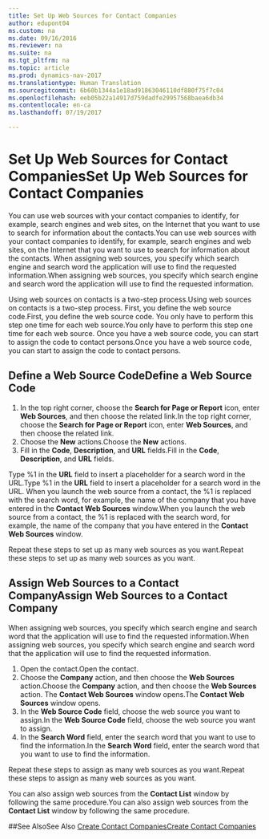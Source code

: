 ```yaml
---
title: Set Up Web Sources for Contact Companies
author: edupont04
ms.custom: na
ms.date: 09/16/2016
ms.reviewer: na
ms.suite: na
ms.tgt_pltfrm: na
ms.topic: article
ms.prod: dynamics-nav-2017
ms.translationtype: Human Translation
ms.sourcegitcommit: 6b60b1344a1e18ad91863046110df880f75f7c04
ms.openlocfilehash: eeb05b22a14917d759dadfe29957568baea6db34
ms.contentlocale: en-ca
ms.lasthandoff: 07/19/2017

---
```

# <a name="set-up-web-sources-for-contact-companies"></a><span data-ttu-id="48529-102">Set Up Web Sources for Contact Companies</span><span class="sxs-lookup"><span data-stu-id="48529-102">Set Up Web Sources for Contact Companies</span></span>
<span data-ttu-id="48529-103">You can use web sources with your contact companies to identify, for example, search engines and web sites, on the Internet that you want to use to search for information about the contacts.</span><span class="sxs-lookup"><span data-stu-id="48529-103">You can use web sources with your contact companies to identify, for example, search engines and web sites, on the Internet that you want to use to search for information about the contacts.</span></span> <span data-ttu-id="48529-104">When assigning web sources, you specify which search engine and search word the application will use to find the requested information.</span><span class="sxs-lookup"><span data-stu-id="48529-104">When assigning web sources, you specify which search engine and search word the application will use to find the requested information.</span></span>

<span data-ttu-id="48529-105">Using web sources on contacts is a two-step process.</span><span class="sxs-lookup"><span data-stu-id="48529-105">Using web sources on contacts is a two-step process.</span></span> <span data-ttu-id="48529-106">First, you define the web source code.</span><span class="sxs-lookup"><span data-stu-id="48529-106">First, you define the web source code.</span></span> <span data-ttu-id="48529-107">You only have to perform this step one time for each web source.</span><span class="sxs-lookup"><span data-stu-id="48529-107">You only have to perform this step one time for each web source.</span></span> <span data-ttu-id="48529-108">Once you have a web source code, you can start to assign the code to contact persons.</span><span class="sxs-lookup"><span data-stu-id="48529-108">Once you have a web source code, you can start to assign the code to contact persons.</span></span>

## <a name="define-a-web-source-code"></a><span data-ttu-id="48529-109">Define a Web Source Code</span><span class="sxs-lookup"><span data-stu-id="48529-109">Define a Web Source Code</span></span>
1. <span data-ttu-id="48529-110">In the top right corner, choose the **Search for Page or Report** icon, enter **Web Sources**, and then choose the related link.</span><span class="sxs-lookup"><span data-stu-id="48529-110">In the top right corner, choose the **Search for Page or Report** icon, enter **Web Sources**, and then choose the related link.</span></span>
2. <span data-ttu-id="48529-111">Choose the **New** actions.</span><span class="sxs-lookup"><span data-stu-id="48529-111">Choose the **New** actions.</span></span>
3. <span data-ttu-id="48529-112">Fill in the **Code**, **Description**, and **URL** fields.</span><span class="sxs-lookup"><span data-stu-id="48529-112">Fill in the **Code**, **Description**, and **URL** fields.</span></span>

  <span data-ttu-id="48529-113">Type %1 in the **URL** field to insert a placeholder for a search word in the URL.</span><span class="sxs-lookup"><span data-stu-id="48529-113">Type %1 in the **URL** field to insert a placeholder for a search word in the URL.</span></span> <span data-ttu-id="48529-114">When you launch the web source from a contact, the %1 is replaced with the search word, for example, the name of the company that you have entered in the **Contact Web Sources** window.</span><span class="sxs-lookup"><span data-stu-id="48529-114">When you launch the web source from a contact, the %1 is replaced with the search word, for example, the name of the company that you have entered in the **Contact Web Sources** window.</span></span>

<span data-ttu-id="48529-115">Repeat these steps to set up as many web sources as you want.</span><span class="sxs-lookup"><span data-stu-id="48529-115">Repeat these steps to set up as many web sources as you want.</span></span>

## <a name="assign-web-sources-to-a-contact-company"></a><span data-ttu-id="48529-116">Assign Web Sources to a Contact Company</span><span class="sxs-lookup"><span data-stu-id="48529-116">Assign Web Sources to a Contact Company</span></span>
<span data-ttu-id="48529-117">When assigning web sources, you specify which search engine and search word that the application will use to find the requested information.</span><span class="sxs-lookup"><span data-stu-id="48529-117">When assigning web sources, you specify which search engine and search word that the application will use to find the requested information.</span></span>

1. <span data-ttu-id="48529-118">Open the contact.</span><span class="sxs-lookup"><span data-stu-id="48529-118">Open the contact.</span></span>
2. <span data-ttu-id="48529-119">Choose the **Company** action, and then choose the **Web Sources** action.</span><span class="sxs-lookup"><span data-stu-id="48529-119">Choose the **Company** action, and then choose the **Web Sources** action.</span></span> <span data-ttu-id="48529-120">The **Contact Web Sources** window opens.</span><span class="sxs-lookup"><span data-stu-id="48529-120">The **Contact Web Sources** window opens.</span></span>
3. <span data-ttu-id="48529-121">In the **Web Source Code** field, choose the web source you want to assign.</span><span class="sxs-lookup"><span data-stu-id="48529-121">In the **Web Source Code** field, choose the web source you want to assign.</span></span>
4. <span data-ttu-id="48529-122">In the **Search Word** field, enter the search word that you want to use to find the information.</span><span class="sxs-lookup"><span data-stu-id="48529-122">In the **Search Word** field, enter the search word that you want to use to find the information.</span></span>

<span data-ttu-id="48529-123">Repeat these steps to assign as many web sources as you want.</span><span class="sxs-lookup"><span data-stu-id="48529-123">Repeat these steps to assign as many web sources as you want.</span></span>

<span data-ttu-id="48529-124">You can also assign web sources from the **Contact List** window by following the same procedure.</span><span class="sxs-lookup"><span data-stu-id="48529-124">You can also assign web sources from the **Contact List** window by following the same procedure.</span></span>

##<a name="see-also"></a><span data-ttu-id="48529-125">See Also</span><span class="sxs-lookup"><span data-stu-id="48529-125">See Also</span></span>
[<span data-ttu-id="48529-126">Create Contact Companies</span><span class="sxs-lookup"><span data-stu-id="48529-126">Create Contact Companies</span></span>](marketing-create-contact-companies.md)

